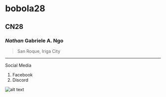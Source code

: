 # bobola28
## CN28
### *Nathan* Gabriele A. Ngo
>San Roque, Iriga City
---
Social Media
1. Facebook
2. Discord
   
![alt text](https://www.facebook.com/photo/?fbid=782566347078800&set=a.782560883746013&__cft__[0]=AZW8U4RO1H5KkIkjYricfKfyMxujJYPH1NObDEEYRL2LFSghpdTzYMHBir6gd9yw7nxDi1HG8jYDrcnVOgpCLq_QlGJD9KfI-lXbqtZcV-hYMorvByEhmIQefz1gya73m4A9R9f4eXYEk0l8QLqqj__b4CSjfgHgRE7zP6PsK9bcQ2xEtawGeVHywkcK3x3EH7U&__tn__=EH-R)
